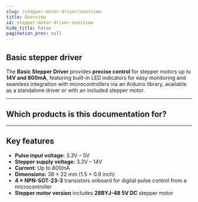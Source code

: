 ```yaml
---
slug: /stepper-motor-driver/overview
title: Overview
id: stepper-motor-driver-overview
hide_title: False
pagination_prev: null
---
```


## Basic stepper driver

The **Basic Stepper Driver** provides **precise control** for stepper motors up to **14V and 800mA**, featuring built-in LED indicators for easy monitoring and seamless integration with microcontrollers via an Arduino library, available as a standalone driver or with an included stepper motor.

<CenteredImage src="/img/stepper-motor-driver/333134.jpg" alt="Basic Stepper Driver" caption="Basic Stepper Driver" />

---

## Which products is this documentation for?

<QuickLink 
  title="Basic Stepper Driver" 
  description="333134"
  url="https://soldered.com/product/basic-stepper-driver/"
  image="/img/stepper-motor-driver/333134.jpg" 
/>

<QuickLink 
  title="Stepper Motor With Driver" 
  description="333250"
  url="https://soldered.com/product/stepper-motor-with-driver/"
  image="/img/stepper-motor-driver/333250.jpg" 
/>

---

## Key features

- **Pulse input voltage:** 3.3V – 5V  
- **Stepper supply voltage:** 3.3V – 14V  
- **Current:** Up to 800mA  
- **Dimensions:** 38 × 22 mm (1.5 × 0.9 inch)  
- **4 × NPN-SOT-23-3** transistors onboard for digital pulse control from a microcontroller
- **Stepper motor version** includes **28BYJ-48 5V DC** stepper motor
